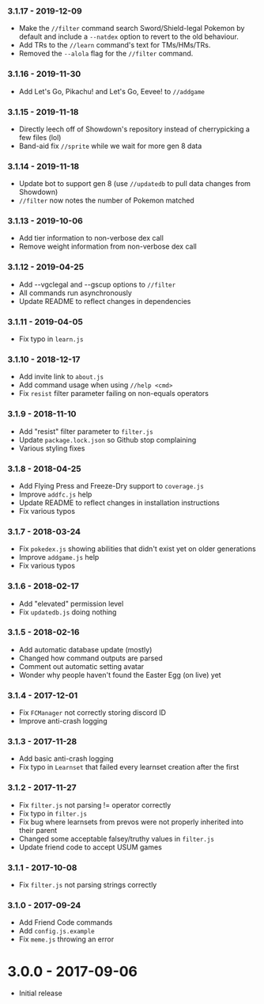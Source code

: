### 3.1.17 - 2019-12-09
 * Make the `//filter` command search Sword/Shield-legal Pokemon by default and include a `--natdex` option to revert to the old behaviour.
 * Add TRs to the `//learn` command's text for TMs/HMs/TRs.
 * Removed the `--alola` flag for the `//filter` command.

### 3.1.16 - 2019-11-30
 * Add Let's Go, Pikachu! and Let's Go, Eevee! to `//addgame`

### 3.1.15 - 2019-11-18
 * Directly leech off of Showdown's repository instead of cherrypicking a few files (lol)
 * Band-aid fix `//sprite` while we wait for more gen 8 data

### 3.1.14 - 2019-11-18
 * Update bot to support gen 8 (use `//updatedb` to pull data changes from Showdown)
 * `//filter` now notes the number of Pokemon matched

### 3.1.13 - 2019-10-06
 * Add tier information to non-verbose dex call
 * Remove weight information from non-verbose dex call

### 3.1.12 - 2019-04-25
 * Add --vgclegal and --gscup options to `//filter`
 * All commands run asynchronously
 * Update README to reflect changes in dependencies

### 3.1.11 - 2019-04-05
 * Fix typo in `learn.js`

### 3.1.10 - 2018-12-17
 * Add invite link to `about.js`
 * Add command usage when using `//help <cmd>`
 * Fix `resist` filter parameter failing on non-equals operators

### 3.1.9 - 2018-11-10
 * Add "resist" filter parameter to `filter.js`
 * Update `package.lock.json` so Github stop complaining
 * Various styling fixes

### 3.1.8 - 2018-04-25
 * Add Flying Press and Freeze-Dry support to `coverage.js`
 * Improve `addfc.js` help
 * Update README to reflect changes in installation instructions
 * Fix various typos

### 3.1.7 - 2018-03-24
 * Fix `pokedex.js` showing abilities that didn't exist yet on older generations
 * Improve `addgame.js` help
 * Fix various typos

### 3.1.6 - 2018-02-17
 * Add "elevated" permission level
 * Fix `updatedb.js` doing nothing

### 3.1.5 - 2018-02-16
 * Add automatic database update (mostly)
 * Changed how command outputs are parsed
 * Comment out automatic setting avatar
 * Wonder why people haven't found the Easter Egg (on live) yet
  
### 3.1.4 - 2017-12-01
 * Fix `FCManager` not correctly storing discord ID
 * Improve anti-crash logging

### 3.1.3 - 2017-11-28
 * Add basic anti-crash logging
 * Fix typo in `Learnset` that failed every learnset creation after the first

### 3.1.2 - 2017-11-27
 * Fix `filter.js` not parsing != operator correctly
 * Fix typo in `filter.js`
 * Fix bug where learnsets from prevos were not properly inherited into their parent
 * Changed some acceptable falsey/truthy values in `filter.js` 
 * Update friend code to accept USUM games

### 3.1.1 - 2017-10-08
 * Fix `filter.js` not parsing strings correctly

### 3.1.0 - 2017-09-24
 * Add Friend Code commands
 * Add `config.js.example`
 * Fix `meme.js` throwing an error

# 3.0.0 - 2017-09-06
 * Initial release
 
